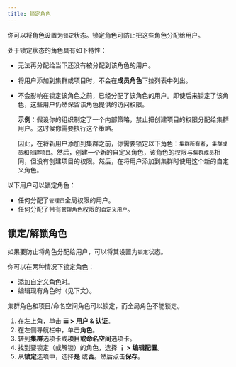 ```yaml
---
title: 锁定角色
---
```


你可以将角色设置为`锁定`状态。锁定角色可防止把这些角色分配给用户。

处于锁定状态的角色具有如下特性：

- 无法再分配给当下还没有被分配到该角色的用户。
- 将用户添加到集群或项目时，不会在**成员角色**下拉列表中列出。
- 不会影响在锁定该角色之前，已经分配了该角色的用户。即使后来锁定了该角色，这些用户仍然保留该角色提供的访问权限。

   **示例**：假设你的组织制定了一个内部策略，禁止把创建项目的权限分配给集群用户。这时候你需要执行这个策略。

   因此，在将新用户添加到集群之前，你需要锁定以下角色：`集群所有者`，`集群成员`和`创建项目`。然后，创建一个新的自定义角色，该角色的权限与`集群成员`相同，但没有创建项目的权限。然后，在将用户添加到集群时使用这个新的自定义角色。

以下用户可以锁定角色：

- 任何分配了`管理员`全局权限的用户。
- 任何分配了带有`管理角色`权限的`自定义用户`。


## 锁定/解锁角色

如果要防止将角色分配给用户，可以将其设置为`锁定`状态。

你可以在两种情况下锁定角色：

- [添加自定义角色](custom-roles.md)时。
- 编辑现有角色时（见下文）。

集群角色和项目/命名空间角色可以锁定，而全局角色不能锁定。

1. 在左上角，单击 **☰ > 用户 & 认证**。
1. 在左侧导航栏中，单击**角色**。
1. 转到**集群**选项卡或**项目或命名空间**选项卡。
1. 找到要锁定（或解锁）的角色，选择 **⋮ > 编辑配置**。
1. 从**锁定**选项中，选择**是** 或**否**。然后点击**保存**。
